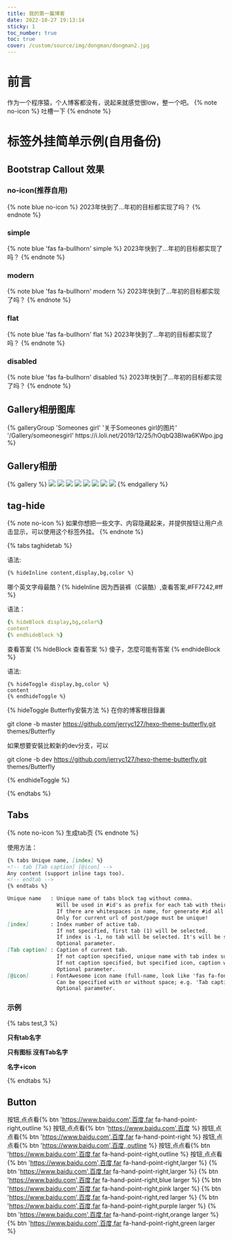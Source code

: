 ```yaml
---
title: 我的第一篇博客
date: 2022-10-27 19:13:14
sticky: 1
toc_number: true
toc: true
cover: /custom/source/img/dongman/dongman2.jpg
---
```


# 前言
作为一个程序猿，个人博客都没有，说起来就感觉很low，整一个吧。
{% note no-icon %}
吐槽一下
{% endnote %}

# 标签外挂简单示例(自用备份)

## Bootstrap Callout 效果

### no-icon(推荐自用)
{% note blue no-icon %}
2023年快到了...年初的目标都实现了吗？
{% endnote %}

### simple
{% note blue 'fas fa-bullhorn' simple %}
2023年快到了...年初的目标都实现了吗？
{% endnote %}

### modern

{% note blue 'fas fa-bullhorn' modern %}
2023年快到了...年初的目标都实现了吗？
{% endnote %}

### flat

{% note blue 'fas fa-bullhorn' flat %}
2023年快到了...年初的目标都实现了吗？
{% endnote %}

### disabled

{% note blue 'fas fa-bullhorn' disabled %}
2023年快到了...年初的目标都实现了吗？
{% endnote %}

## Gallery相册图库

<div class="gallery-group-main">
{% galleryGroup 'Someones girl' '关于Someones girl的图片' '/Gallery/someonesgirl' https://i.loli.net/2019/12/25/hOqbQ3BIwa6KWpo.jpg %}
</div>

## Gallery相册

{% gallery %}
![](https://i.loli.net/2019/12/25/Fze9jchtnyJXMHN.jpg)
![](https://i.loli.net/2019/12/25/ryLVePaqkYm4TEK.jpg)
![](https://i.loli.net/2019/12/25/gEy5Zc1Ai6VuO4N.jpg)
![](https://i.loli.net/2019/12/25/d6QHbytlSYO4FBG.jpg)
![](https://i.loli.net/2019/12/25/6nepIJ1xTgufatZ.jpg)
![](https://i.loli.net/2019/12/25/E7Jvr4eIPwUNmzq.jpg)
![](https://i.loli.net/2019/12/25/mh19anwBSWIkGlH.jpg)
![](https://i.loli.net/2019/12/25/2tu9JC8ewpBFagv.jpg)
{% endgallery %}

## tag-hide
{% note no-icon %}
如果你想把一些文字、内容隐藏起来，并提供按钮让用户点击显示，可以使用这个标签外挂。
{% endnote %}


{% tabs taghidetab %}

<!-- tab Inline -->
语法:
```markdown
{% hideInline content,display,bg,color %}
```
哪个英文字母最酷？{% hideInline 因为西装裤（C装酷）,查看答案,#FF7242,#ff %}
<!-- endtab -->

<!-- tab Block-->
语法：
```yaml
{% hideBlock display,bg,color%}
content
{% endhideBlock %}
```

查看答案
{% hideBlock 查看答案 %}
傻子，怎麼可能有答案
{% endhideBlock %}

<!-- endtab -->

<!-- tab Toggle-->
语法:
```text
{% hideToggle display,bg,color %}
content
{% endhideToggle %}
```

{% hideToggle Butterfly安裝方法 %}
在你的博客根目錄裏

git clone -b master https://github.com/jerryc127/hexo-theme-butterfly.git themes/Butterfly

如果想要安裝比較新的dev分支，可以

git clone -b dev https://github.com/jerryc127/hexo-theme-butterfly.git themes/Butterfly

{% endhideToggle %}
<!-- endtab -->

{% endtabs %}



## Tabs
{% note no-icon %}
生成tab页
{% endnote %}

使用方法：
```markdown
{% tabs Unique name, [index] %}
<!-- tab [Tab caption] [@icon] -->
Any content (support inline tags too).
<!-- endtab -->
{% endtabs %}

Unique name   : Unique name of tabs block tag without comma.
                Will be used in #id's as prefix for each tab with their index numbers.
                If there are whitespaces in name, for generate #id all whitespaces will replaced by dashes.
                Only for current url of post/page must be unique!
[index]       : Index number of active tab.
                If not specified, first tab (1) will be selected.
                If index is -1, no tab will be selected. It's will be something like spoiler.
                Optional parameter.
[Tab caption] : Caption of current tab.
                If not caption specified, unique name with tab index suffix will be used as caption of tab.
                If not caption specified, but specified icon, caption will empty.
                Optional parameter.
[@icon]       : FontAwesome icon name (full-name, look like 'fas fa-font')
                Can be specified with or without space; e.g. 'Tab caption @icon' similar to 'Tab caption@icon'.
                Optional parameter.
```
### 示例
{% tabs test,3 %}

<!-- tab 第一个Tab -->
**只有tab名字**
<!-- endtab -->

<!-- tab @fab fa-apple-pay -->
**只有图标 沒有Tab名字**
<!-- endtab -->

<!-- tab 炸彈@fas fa-bomb -->
**名字+icon**
<!-- endtab -->

{% endtabs %}


## Button
按钮,点点看{% btn 'https://www.baidu.com',百度,far fa-hand-point-right,outline %}
按钮,点点看{% btn 'https://www.baidu.com',百度 %}
按钮,点点看{% btn 'https://www.baidu.com',百度,far fa-hand-point-right %}
按钮,点点看{% btn 'https://www.baidu.com',百度,,outline %}
按钮,点点看{% btn 'https://www.baidu.com',百度,far fa-hand-point-right,outline %}
按钮,点点看{% btn 'https://www.baidu.com',百度,far fa-hand-point-right,larger %}
{% btn 'https://www.baidu.com',百度,far fa-hand-point-right,larger %}
{% btn 'https://www.baidu.com',百度,far fa-hand-point-right,blue larger %}
{% btn 'https://www.baidu.com',百度,far fa-hand-point-right,pink larger %}
{% btn 'https://www.baidu.com',百度,far fa-hand-point-right,red larger %}
{% btn 'https://www.baidu.com',百度,far fa-hand-point-right,purple larger %}
{% btn 'https://www.baidu.com',百度,far fa-hand-point-right,orange larger %}
{% btn 'https://www.baidu.com',百度,far fa-hand-point-right,green larger %}






